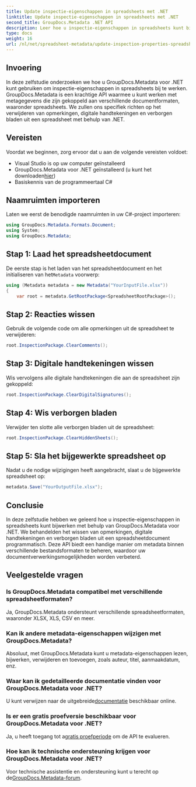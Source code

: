 ```yaml
---
title: Update inspectie-eigenschappen in spreadsheets met .NET
linktitle: Update inspectie-eigenschappen in spreadsheets met .NET
second_title: GroupDocs.Metadata .NET API
description: Leer hoe u inspectie-eigenschappen in spreadsheets kunt bijwerken met GroupDocs.Metadata voor .NET. Beheer eenvoudig opmerkingen, handtekeningen en verborgen werkbladen.
type: docs
weight: 16
url: /nl/net/spreadsheet-metadata/update-inspection-properties-spreadsheets/
---
```

## Invoering
In deze zelfstudie onderzoeken we hoe u GroupDocs.Metadata voor .NET kunt gebruiken om inspectie-eigenschappen in spreadsheets bij te werken. GroupDocs.Metadata is een krachtige API waarmee u kunt werken met metagegevens die zijn gekoppeld aan verschillende documentformaten, waaronder spreadsheets. We zullen ons specifiek richten op het verwijderen van opmerkingen, digitale handtekeningen en verborgen bladen uit een spreadsheet met behulp van .NET.
## Vereisten
Voordat we beginnen, zorg ervoor dat u aan de volgende vereisten voldoet:
- Visual Studio is op uw computer geïnstalleerd
-  GroupDocs.Metadata voor .NET geïnstalleerd (u kunt het downloaden[hier](https://releases.groupdocs.com/metadata/net/))
- Basiskennis van de programmeertaal C#

## Naamruimten importeren
Laten we eerst de benodigde naamruimten in uw C#-project importeren:
```csharp
using GroupDocs.Metadata.Formats.Document;
using System;
using GroupDocs.Metadata;
```
## Stap 1: Laad het spreadsheetdocument
 De eerste stap is het laden van het spreadsheetdocument en het initialiseren van het`Metadata` voorwerp:
```csharp
using (Metadata metadata = new Metadata("YourInputFile.xlsx"))
{
    var root = metadata.GetRootPackage<SpreadsheetRootPackage>();
```
## Stap 2: Reacties wissen
Gebruik de volgende code om alle opmerkingen uit de spreadsheet te verwijderen:
```csharp
root.InspectionPackage.ClearComments();
```
## Stap 3: Digitale handtekeningen wissen
Wis vervolgens alle digitale handtekeningen die aan de spreadsheet zijn gekoppeld:
```csharp
root.InspectionPackage.ClearDigitalSignatures();
```
## Stap 4: Wis verborgen bladen
Verwijder ten slotte alle verborgen bladen uit de spreadsheet:
```csharp
root.InspectionPackage.ClearHiddenSheets();
```
## Stap 5: Sla het bijgewerkte spreadsheet op
Nadat u de nodige wijzigingen heeft aangebracht, slaat u de bijgewerkte spreadsheet op:
```csharp
metadata.Save("YourOutputFile.xlsx");
```

## Conclusie
In deze zelfstudie hebben we geleerd hoe u inspectie-eigenschappen in spreadsheets kunt bijwerken met behulp van GroupDocs.Metadata voor .NET. We behandelden het wissen van opmerkingen, digitale handtekeningen en verborgen bladen uit een spreadsheetdocument programmatisch. Deze API biedt een handige manier om metadata binnen verschillende bestandsformaten te beheren, waardoor uw documentverwerkingsmogelijkheden worden verbeterd.

## Veelgestelde vragen
### Is GroupDocs.Metadata compatibel met verschillende spreadsheetformaten?
Ja, GroupDocs.Metadata ondersteunt verschillende spreadsheetformaten, waaronder XLSX, XLS, CSV en meer.
### Kan ik andere metadata-eigenschappen wijzigen met GroupDocs.Metadata?
Absoluut, met GroupDocs.Metadata kunt u metadata-eigenschappen lezen, bijwerken, verwijderen en toevoegen, zoals auteur, titel, aanmaakdatum, enz.
### Waar kan ik gedetailleerde documentatie vinden voor GroupDocs.Metadata voor .NET?
 U kunt verwijzen naar de uitgebreide[documentatie](https://reference.groupdocs.com/metadata/net/) beschikbaar online.
### Is er een gratis proefversie beschikbaar voor GroupDocs.Metadata voor .NET?
 Ja, u heeft toegang tot a[gratis proefperiode](https://releases.groupdocs.com/) om de API te evalueren.
### Hoe kan ik technische ondersteuning krijgen voor GroupDocs.Metadata voor .NET?
 Voor technische assistentie en ondersteuning kunt u terecht op de[GroupDocs.Metadata-forum](https://forum.groupdocs.com/c/metadata/14).